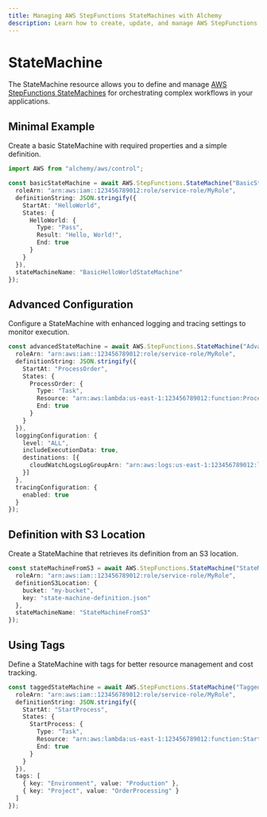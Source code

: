 ```yaml
---
title: Managing AWS StepFunctions StateMachines with Alchemy
description: Learn how to create, update, and manage AWS StepFunctions StateMachines using Alchemy Cloud Control.
---
```


# StateMachine

The StateMachine resource allows you to define and manage [AWS StepFunctions StateMachines](https://docs.aws.amazon.com/stepfunctions/latest/userguide/) for orchestrating complex workflows in your applications.

## Minimal Example

Create a basic StateMachine with required properties and a simple definition.

```ts
import AWS from "alchemy/aws/control";

const basicStateMachine = await AWS.StepFunctions.StateMachine("BasicStateMachine", {
  roleArn: "arn:aws:iam::123456789012:role/service-role/MyRole",
  definitionString: JSON.stringify({
    StartAt: "HelloWorld",
    States: {
      HelloWorld: {
        Type: "Pass",
        Result: "Hello, World!",
        End: true
      }
    }
  }),
  stateMachineName: "BasicHelloWorldStateMachine"
});
```

## Advanced Configuration

Configure a StateMachine with enhanced logging and tracing settings to monitor execution.

```ts
const advancedStateMachine = await AWS.StepFunctions.StateMachine("AdvancedStateMachine", {
  roleArn: "arn:aws:iam::123456789012:role/service-role/MyRole",
  definitionString: JSON.stringify({
    StartAt: "ProcessOrder",
    States: {
      ProcessOrder: {
        Type: "Task",
        Resource: "arn:aws:lambda:us-east-1:123456789012:function:ProcessOrderFunction",
        End: true
      }
    }
  }),
  loggingConfiguration: {
    level: "ALL",
    includeExecutionData: true,
    destinations: [{
      cloudWatchLogsLogGroupArn: "arn:aws:logs:us-east-1:123456789012:log-group:/aws/vendedlogs/StepFunctions/my-log-group"
    }]
  },
  tracingConfiguration: {
    enabled: true
  }
});
```

## Definition with S3 Location

Create a StateMachine that retrieves its definition from an S3 location.

```ts
const stateMachineFromS3 = await AWS.StepFunctions.StateMachine("StateMachineFromS3", {
  roleArn: "arn:aws:iam::123456789012:role/service-role/MyRole",
  definitionS3Location: {
    bucket: "my-bucket",
    key: "state-machine-definition.json"
  },
  stateMachineName: "StateMachineFromS3"
});
```

## Using Tags

Define a StateMachine with tags for better resource management and cost tracking.

```ts
const taggedStateMachine = await AWS.StepFunctions.StateMachine("TaggedStateMachine", {
  roleArn: "arn:aws:iam::123456789012:role/service-role/MyRole",
  definitionString: JSON.stringify({
    StartAt: "StartProcess",
    States: {
      StartProcess: {
        Type: "Task",
        Resource: "arn:aws:lambda:us-east-1:123456789012:function:StartProcessFunction",
        End: true
      }
    }
  }),
  tags: [
    { key: "Environment", value: "Production" },
    { key: "Project", value: "OrderProcessing" }
  ]
});
```